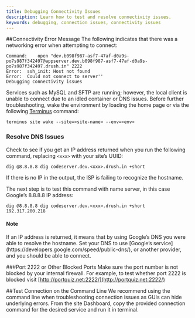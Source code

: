 ```yaml
---
title: Debugging Connectivity Issues
description: Learn how to test and resolve connectivity issues.
keywords: debugging, connection issues, connectivity issues
---
```


##Connectivity Error Message
The following indicates that there was a networking error when attempting to connect:
```
Command:    open "dev.b098f987-asf7-47af-d0a9s-po7s987f342497@appserver.dev.b098f987-asf7-47af-d0a9s-po7s987f342497.drush.in" 2222
Error:  ssh_init: Host not found
Error:  Could not connect to server''
Debugging connectivity issues
```
Services such as MySQL and SFTP are running; however, the local client is unable to connect due to an idled container or DNS issues. Before further troubleshooting, wake the environment by loading the home page or via the following [Terminus](/docs/articles/local/cli/) command:
```
terminus site wake --site=<site-name> --env=<env>
```
### Resolve DNS Issues
Check to see if you get an IP address returned when you run the following command, replacing `<xxx>` with your site’s UUID:  
```
dig @8.8.8.8 dig codeserver.dev.<xxx>.drush.in +short
```

If there is no IP in the output, the ISP is failing to recognize the hostname.

The next step is to test this command with name server, in this case Google’s 8.8.8.8 IP address:

```
dig @8.8.8.8 dig codeserver.dev.<xxx>.drush.in +short
192.317.200.218
```

<div class="alert alert-info" role="alert">
<h4>Note</h4>
If an IP address is returned, it means that by using Google’s DNS you were able to resolve the hostname. Set your DNS to use [Google’s service](https://developers.google.com/speed/public-dns/), or another provider, and you should be able to connect.
</div>


###Port 2222 or Other Blocked Ports
Make sure the port number is not blocked by your internal firewall. For example, to test whether port 2222 is blocked visit [http://portquiz.net:2222/](http://portquiz.net:2222/)

##Test Connection on the Command Line
We recommend using the command line when troubleshooting connection issues as GUIs can hide underlying errors. From the site Dashboard, copy the provided connection command for the desired service and run it in terminal.
